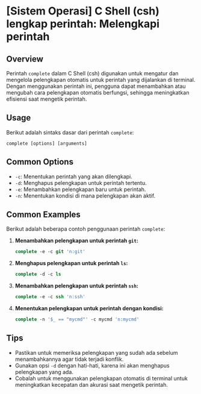 # [Sistem Operasi] C Shell (csh) lengkap perintah: Melengkapi perintah

## Overview
Perintah `complete` dalam C Shell (csh) digunakan untuk mengatur dan mengelola pelengkapan otomatis untuk perintah yang dijalankan di terminal. Dengan menggunakan perintah ini, pengguna dapat menambahkan atau mengubah cara pelengkapan otomatis berfungsi, sehingga meningkatkan efisiensi saat mengetik perintah.

## Usage
Berikut adalah sintaks dasar dari perintah `complete`:

```
complete [options] [arguments]
```

## Common Options
- `-c`: Menentukan perintah yang akan dilengkapi.
- `-d`: Menghapus pelengkapan untuk perintah tertentu.
- `-e`: Menambahkan pelengkapan baru untuk perintah.
- `-n`: Menentukan kondisi di mana pelengkapan akan aktif.

## Common Examples
Berikut adalah beberapa contoh penggunaan perintah `complete`:

1. **Menambahkan pelengkapan untuk perintah `git`:**
   ```csh
   complete -e -c git 'n:git'
   ```

2. **Menghapus pelengkapan untuk perintah `ls`:**
   ```csh
   complete -d -c ls
   ```

3. **Menambahkan pelengkapan untuk perintah `ssh`:**
   ```csh
   complete -e -c ssh 'n:ssh'
   ```

4. **Menentukan pelengkapan untuk perintah dengan kondisi:**
   ```csh
   complete -n '$_ == "mycmd"' -c mycmd 'n:mycmd'
   ```

## Tips
- Pastikan untuk memeriksa pelengkapan yang sudah ada sebelum menambahkannya agar tidak terjadi konflik.
- Gunakan opsi `-d` dengan hati-hati, karena ini akan menghapus pelengkapan yang ada.
- Cobalah untuk menggunakan pelengkapan otomatis di terminal untuk meningkatkan kecepatan dan akurasi saat mengetik perintah.